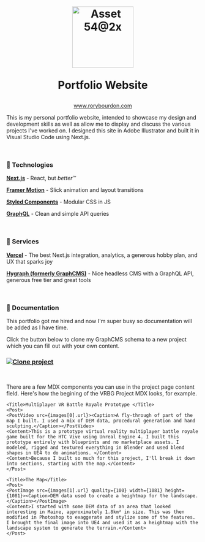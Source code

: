 # <p align="center"><img align="center" width="160" alt="Asset 54@2x" src="https://user-images.githubusercontent.com/3112707/144092189-70e937f7-8550-4ccd-97ed-8f333f9d79f3.png"></p><p align="center">Portfolio Website</p>

<p align="center"><a href="https://www.rorybourdon.com">www.rorybourdon.com</a></p>

This is my personal portfolio website, intended to showcase my design and development skills as well as allow me to display and discuss the various projects I've worked on. I designed this site in Adobe Illustrator and built it in Visual Studio Code using Next.js.

&nbsp;

### :wrench: Technologies

**[Next.js](https://github.com/vercel/next.js)** - React, but _better:tm:_

**[Framer Motion](https://github.com/framer/motion)** - Slick animation and layout transitions

**[Styled Components](https://github.com/styled-components/styled-components)** - Modular CSS in JS

**[GraphQL](https://graphql.org/)** - Clean and simple API queries

&nbsp;

### :electric_plug: Services

**[Vercel](https://vercel.com/)** - The best Next.js integration, analytics, a generous hobby plan, and UX that sparks joy

**[Hygraph (formerly GraphCMS)](https://hygraph.com/)** - Nice headless CMS with a GraphQL API, generous free tier and great tools

&nbsp;

### 📖 Documentation

This portfolio got me hired and now I'm super busy so documentation will be added as I have time.

Click the button below to clone my GraphCMS schema to a new project which you can fill out with your own content.

### [![Clone project](https://hygraph.com/button)](https://app.hygraph.com/clone/1c307b6a56ea471f88368b1e42dd7191?name=rorybourdon)

&nbsp;

There are a few MDX components you can use in the project page content field. Here's how the begining of the VRBG Project MDX looks, for example.

```
<Title>Multiplayer VR Battle Royale Prototype </Title>
<Post>
<PostVideo src={images[0].url}><Caption>A fly-through of part of the map I built. I used a mix of DEM data, procedural generation and hand sculpting.</Caption></PostVideo>
<Content>This is a prototype virtual reality multiplayer battle royale game built for the HTC Vive using Unreal Engine 4. I built this prototype entirely with blueprints and no marketplace assets. I modeled, rigged and textured everything in Blender and used blend shapes in UE4 to do animations. </Content>
<Content>Because I built so much for this project, I'll break it down into sections, starting with the map.</Content>
</Post>

<Title>The Map</Title>
<Post>
<PostImage src={images[1].url} quality={100} width={1081} height={1081}><Caption>DEM data used to create a heightmap for the landscape.</Caption></PostImage>
<Content>I started with some DEM data of an area that looked interesting in Maine, approximately 1.8km² in size. This was then modified in Photoshop to exaggerate and stylize some of the features. I brought the final image into UE4 and used it as a heightmap with the landscape system to generate the terrain.</Content>
</Post>
```
